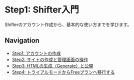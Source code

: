# Step1: Shifter入門
Shifterのアカウント作成から、基本的な使い方までを学びます。

## Navigation

- [Step1: アカウントの作成](./step1.md)
- [Step2: サイトの作成と管理画面の操作](./step2.md)
- [Step3: HTMLの生成（Generate）と公開](./step3.md)
- [Step4: トライアルモードからFreeプランへ移行する](./step4.md)
